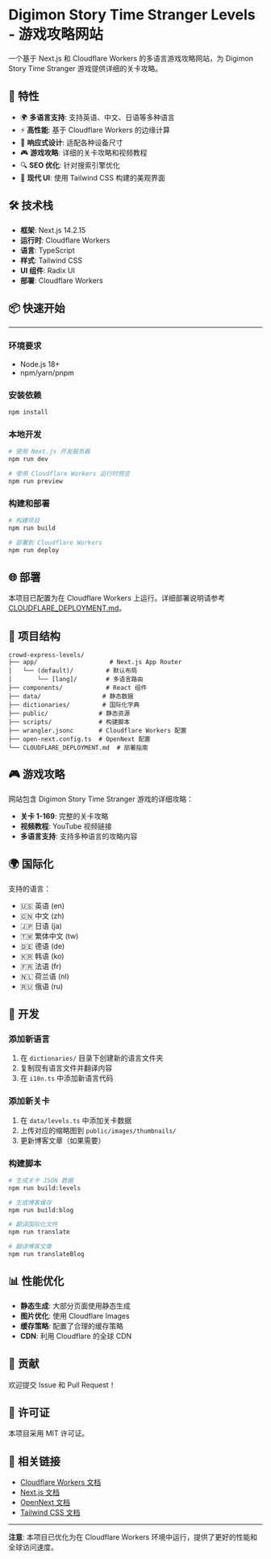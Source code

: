 # Digimon Story Time Stranger Levels - 游戏攻略网站

一个基于 Next.js 和 Cloudflare Workers 的多语言游戏攻略网站，为 Digimon Story Time Stranger 游戏提供详细的关卡攻略。

## 🚀 特性

- 🌍 **多语言支持**: 支持英语、中文、日语等多种语言
- ⚡ **高性能**: 基于 Cloudflare Workers 的边缘计算
- 📱 **响应式设计**: 适配各种设备尺寸
- 🎮 **游戏攻略**: 详细的关卡攻略和视频教程
- 🔍 **SEO 优化**: 针对搜索引擎优化
- 🎨 **现代 UI**: 使用 Tailwind CSS 构建的美观界面

## 🛠️ 技术栈

- **框架**: Next.js 14.2.15
- **运行时**: Cloudflare Workers
- **语言**: TypeScript
- **样式**: Tailwind CSS
- **UI 组件**: Radix UI
- **部署**: Cloudflare Workers

## 📦 快速开始
****
### 环境要求

- Node.js 18+
- npm/yarn/pnpm

### 安装依赖

```bash
npm install
```

### 本地开发

```bash
# 使用 Next.js 开发服务器
npm run dev

# 使用 Cloudflare Workers 运行时预览
npm run preview
```

### 构建和部署

```bash
# 构建项目
npm run build

# 部署到 Cloudflare Workers
npm run deploy
```

## 🌐 部署

本项目已配置为在 Cloudflare Workers 上运行。详细部署说明请参考 [CLOUDFLARE_DEPLOYMENT.md](./CLOUDFLARE_DEPLOYMENT.md)。

## 📁 项目结构

```
crowd-express-levels/
├── app/                    # Next.js App Router
│   └── (default)/         # 默认布局
│       └── [lang]/        # 多语言路由
├── components/            # React 组件
├── data/                 # 静态数据
├── dictionaries/         # 国际化字典
├── public/              # 静态资源
├── scripts/             # 构建脚本
├── wrangler.jsonc       # Cloudflare Workers 配置
├── open-next.config.ts  # OpenNext 配置
└── CLOUDFLARE_DEPLOYMENT.md  # 部署指南
```

## 🎮 游戏攻略

网站包含 Digimon Story Time Stranger 游戏的详细攻略：

- **关卡 1-169**: 完整的关卡攻略
- **视频教程**: YouTube 视频链接
- **多语言支持**: 支持多种语言的攻略内容

## 🌍 国际化

支持的语言：

- 🇺🇸 英语 (en)
- 🇨🇳 中文 (zh)
- 🇯🇵 日语 (ja)
- 🇹🇼 繁体中文 (tw)
- 🇩🇪 德语 (de)
- 🇰🇷 韩语 (ko)
- 🇫🇷 法语 (fr)
- 🇳🇱 荷兰语 (nl)
- 🇷🇺 俄语 (ru)

## 🔧 开发

### 添加新语言

1. 在 `dictionaries/` 目录下创建新的语言文件夹
2. 复制现有语言文件并翻译内容
3. 在 `i18n.ts` 中添加新语言代码

### 添加新关卡

1. 在 `data/levels.ts` 中添加关卡数据
2. 上传对应的缩略图到 `public/images/thumbnails/`
3. 更新博客文章（如果需要）

### 构建脚本

```bash
# 生成关卡 JSON 数据
npm run build:levels

# 生成博客缓存
npm run build:blog

# 翻译国际化文件
npm run translate

# 翻译博客文章
npm run translateBlog
```

## 📊 性能优化

- **静态生成**: 大部分页面使用静态生成
- **图片优化**: 使用 Cloudflare Images
- **缓存策略**: 配置了合理的缓存策略
- **CDN**: 利用 Cloudflare 的全球 CDN

## 🤝 贡献

欢迎提交 Issue 和 Pull Request！

## 📄 许可证

本项目采用 MIT 许可证。

## 🔗 相关链接

- [Cloudflare Workers 文档](https://developers.cloudflare.com/workers/)
- [Next.js 文档](https://nextjs.org/docs)
- [OpenNext 文档](https://opennext.js.org/)
- [Tailwind CSS 文档](https://tailwindcss.com/docs)

---

**注意**: 本项目已优化为在 Cloudflare Workers 环境中运行，提供了更好的性能和全球访问速度。
